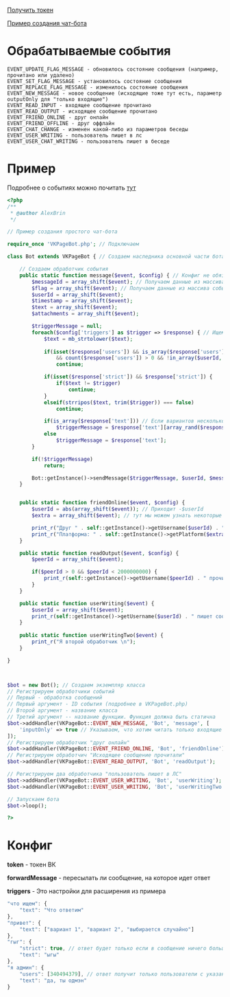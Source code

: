 [Получить токен](https://oauth.vk.com/authorize?client_id=3116505&scope=friends,photos,audio,video,docs,notes,pages,status,offers,questions,wall,groups,messages,notifications,stats,ads,market,offline&redirect_uri=https://api.vk.com/blank.html&display=page&response_type=token)

[Пример создания чат-бота](/example.php)


Обрабатываемые события
======================
```
EVENT_UPDATE_FLAG_MESSAGE - обновилось состояние сообщения (например, прочитано или удалено)
EVENT_SET_FLAG_MESSAGE - установилось состояние сообщения
EVENT_REPLACE_FLAG_MESSAGE - изменилось состояние сообщения
EVENT_NEW_MESSAGE - новое сообщение (исходящие тоже тут есть, параметр outputOnly для "только входящие")
EVENT_READ_INPUT - входящее сообщение прочитано
EVENT_READ_OUTPUT - исходящее сообщение прочитано
EVENT_FRIEND_ONLINE - друг онлайн
EVENT_FRIEND_OFFLINE - друг оффлайн
EVENT_CHAT_CHANGE - изменен какой-либо из параметров беседы
EVENT_USER_WRITING - пользователь пишет в лс
EVENT_USER_CHAT_WRITING - пользователь пишет в беседе
```


Пример
======
Подробнее о событиях можно почитать [тут]([https://vk.com/dev/using_longpoll?f=3.%20%D0%A1%D1%82%D1%80%D1%83%D0%BA%D1%82%D1%83%D1%80%D0%B0%20%D1%81%D0%BE%D0%B1%D1%8B%D1%82%D0%B8%D0%B9)
```php
<?php
/**
 * @author AlexBrin
 */

// Пример создания простого чат-бота

require_once 'VKPageBot.php'; // Подключаем

class Bot extends VKPageBot { // Создаем наследника основной части бота

    // Создаем обработчик события
	public static function message($event, $config) { // Конфиг не обязательно, можно не указывать
		$messageId = array_shift($event); // Получаем данные из массива события
		$flag = array_shift($event); // Получаем данные из массива события
		$userId = array_shift($event);
		$timestamp = array_shift($event);
		$text = array_shift($event);
		$attachments = array_shift($event);

		$triggerMessage = null;
		foreach($config['triggers'] as $trigger => $response) { // Ищем совпадения из конфига
			$text = mb_strtolower($text);
			
			if(isset($response['users']) && is_array($response['users']) 
				&& count($response['users']) > 0 && !in_array($userId, $response['users']))
				continue;

			if(isset($response['strict']) && $response['strict']) {
				if($text != $trigger)
					continue;
			}
			elseif(strripos($text, trim($trigger)) === false) 
				continue;

			if(is_array($response['text'])) // Если вариантов несколько, то берем случайный
				$triggerMessage = $response['text'][array_rand($response['text'])];
			else
				$triggerMessage = $response['text'];
		}

		if(!$triggerMessage)
			return;

		Bot::getInstance()->sendMessage($triggerMessage, $userId, $messageId); // Отправляем сообщение
	}


	public static function friendOnline($event, $config) {
		$userId = abs(array_shift($event)); // Приходит -$userId
		$extra = array_shift($event); // тут мы можем узнать некоторые подробности

		print_r("Друг " . self::getInstance()->getUsername($userId) . " онлайн\n");
		print_r("Платформа: " . self::getInstance()->getPlatform($extra) . "\n");
	} 

	public static function readOutput($event, $config) {
		$peerId = array_shift($event);

		if($peerId > 0 && $peerId < 2000000000) {
			print_r(self::getInstance()->getUsername($peerId) . " прочитал сообщения\n");
		}
	}

	public static function userWriting($event) {
		$userId = array_shift($event);
		print_r(self::getInstance()->getUsername($userId) . " пишет сообщение\n");
	} 
	
	public static function userWritingTwo($event) {
	    print_r("Я второй обработчик \n");
	}

}



$bot = new Bot(); // Создаем экземпляр класса
// Регистрируем обработчики событий
// Первый - обработка сообщений
// Первый аргумент - ID события (подробнее в VKPageBot.php)
// Второй аргумент - название класса
// Третий аргумент -- название функции. Функция должна быть статична
$bot->addHandler(VKPageBot::EVENT_NEW_MESSAGE, 'Bot', 'message', [
	'inputOnly' => true // Указываем, что хотим читать только входящие сообщения
]);
// Регистрируем обработчик "друг онлайн"
$bot->addHandler(VKPageBot::EVENT_FRIEND_ONLINE, 'Bot', 'friendOnline');
// Регистрируем обработчич "Исходящее сообщение прочитали"
$bot->addHandler(VKPageBot::EVENT_READ_OUTPUT, 'Bot', 'readOutput');

// Регистрируем два обработчика "пользователь пишет в ЛС"
$bot->addHandler(VKPageBot::EVENT_USER_WRITING, 'Bot', 'userWriting');
$bot->addHandler(VKPageBot::EVENT_USER_WRITING, 'Bot', 'userWritingTwo');

// Запускаем бота
$bot->loop();

?>
```


Конфиг
======
 **token** - токен ВК

 **forwardMessage** - пересылать ли сообщение, на которое идет ответ

**triggers** - Это настройки для расширения из примера 
```javascript
"что ищем": {
    "text": "Что ответим"
},
"привет": {
    "text": ["вариант 1", "вариант 2", "выбирается случайно"]
},
"гыг": {
    "strict": true, // ответ будет только если в сообщение ничего больше не будет
    "text": "ыгы"
},
"я админ": {
    "users": [340494379], // ответ получит только пользователи с указанными ID
    "text": "да, ты одмэн"
}
```
